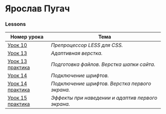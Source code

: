 # Ярослав Пугач
### Lessons  

| Номер урока | Тема |    
| ------- | ------- | 
| [Урок 10](https://yarikpugach.github.io/lesson_10/) | *Препроцессор LESS для CSS.* | 
| [Урок 13](https://yarikpugach.github.io/lesson_13/) | *Адаптивная верстка.* |
| [Урок 13 практика](https://yarikpugach.github.io/lesson_13_practice/) | *Подготовка файлов. Верстка шапки сайта.* |
| [Урок 14](https://yarikpugach.github.io/lesson_14/) | *Подключение шрифтов.* |
| [Урок 14 практика](https://yarikpugach.github.io/lesson_14_practiсе/) | *Подключение шрифтов. Верстка первого экрана.* |
| [Урок 15 практика](https://yarikpugach.github.io/lesson_15_practice/) | *Эффекты при наведении и адаптив первого экрана.* |


